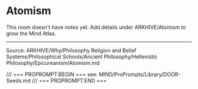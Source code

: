 # Atomism

This room doesn't have notes yet. Add details under ARKHIVE/Atomism to grow the Mind Atlas.

---
Source: ARKHIVE/Why/Philosophy Religion and Belief Systems/Philosophical Schools/Ancient Philosophy/Hellenistic Philosophy/Epicureanism/Atomism.md

/// === PROPROMPT:BEGIN ===
see: MIND/ProPrompts/Library/DOOR-Seeds.md
/// === PROPROMPT:END ===
